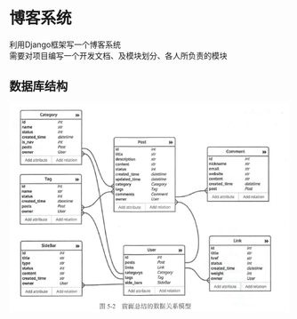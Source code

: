 # 博客系统
利用Django框架写一个博客系统<br/>
需要对项目编写一个开发文档、及模块划分、各人所负责的模块
## 数据库结构<br/>
![](https://github.com/BlazarBruce/Django_blog/blob/master/document/databae_struct.PNG) 
